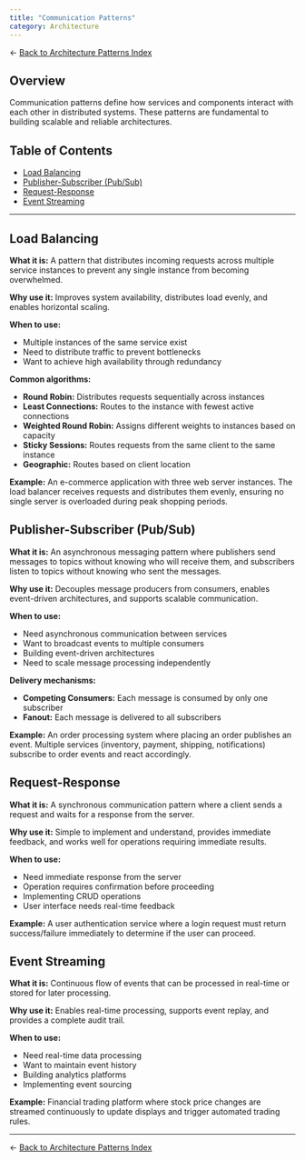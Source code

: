 ```yaml
---
title: "Communication Patterns"
category: Architecture
---
```


← [Back to Architecture Patterns Index](./README.md)

## Overview

Communication patterns define how services and components interact with each other in distributed systems. These patterns are fundamental to building scalable and reliable architectures.

## Table of Contents

- [Load Balancing](#load-balancing)
- [Publisher-Subscriber (Pub/Sub)](#publisher-subscriber-pubsub)
- [Request-Response](#request-response)
- [Event Streaming](#event-streaming)

---

## Load Balancing

**What it is:** A pattern that distributes incoming requests across multiple service instances to prevent any single instance from becoming overwhelmed.

**Why use it:** Improves system availability, distributes load evenly, and enables horizontal scaling.

**When to use:**
- Multiple instances of the same service exist
- Need to distribute traffic to prevent bottlenecks
- Want to achieve high availability through redundancy

**Common algorithms:**
- **Round Robin:** Distributes requests sequentially across instances
- **Least Connections:** Routes to the instance with fewest active connections
- **Weighted Round Robin:** Assigns different weights to instances based on capacity
- **Sticky Sessions:** Routes requests from the same client to the same instance
- **Geographic:** Routes based on client location

**Example:** An e-commerce application with three web server instances. The load balancer receives requests and distributes them evenly, ensuring no single server is overloaded during peak shopping periods.

## Publisher-Subscriber (Pub/Sub)

**What it is:** An asynchronous messaging pattern where publishers send messages to topics without knowing who will receive them, and subscribers listen to topics without knowing who sent the messages.

**Why use it:** Decouples message producers from consumers, enables event-driven architectures, and supports scalable communication.

**When to use:**
- Need asynchronous communication between services
- Want to broadcast events to multiple consumers
- Building event-driven architectures
- Need to scale message processing independently

**Delivery mechanisms:**
- **Competing Consumers:** Each message is consumed by only one subscriber
- **Fanout:** Each message is delivered to all subscribers

**Example:** An order processing system where placing an order publishes an event. Multiple services (inventory, payment, shipping, notifications) subscribe to order events and react accordingly.

## Request-Response

**What it is:** A synchronous communication pattern where a client sends a request and waits for a response from the server.

**Why use it:** Simple to implement and understand, provides immediate feedback, and works well for operations requiring immediate results.

**When to use:**
- Need immediate response from the server
- Operation requires confirmation before proceeding
- Implementing CRUD operations
- User interface needs real-time feedback

**Example:** A user authentication service where a login request must return success/failure immediately to determine if the user can proceed.

## Event Streaming

**What it is:** Continuous flow of events that can be processed in real-time or stored for later processing.

**Why use it:** Enables real-time processing, supports event replay, and provides a complete audit trail.

**When to use:**
- Need real-time data processing
- Want to maintain event history
- Building analytics platforms
- Implementing event sourcing

**Example:** Financial trading platform where stock price changes are streamed continuously to update displays and trigger automated trading rules.

---

← [Back to Architecture Patterns Index](./README.md)